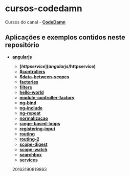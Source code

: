 # cursos-codedamn
Cursos do canal - __[CodeDamn](https://www.youtube.com/channel/UCJUmE61LxhbhudzUugHL2wQ)__

## Aplicações e exemplos contidos neste repositório
- __[angularjs](https://www.youtube.com/playlist?list=PLYxzS__5yYQmX2bItSRCqwiQZn5dIL1gt)__
    - __[$httpservice](angularjs/$httpservice)__
    - __[$controllers](angularjs/controllers)__
    - __[$data-between-scopes](angularjs/data-between-scopes)__
    - __[factories](angularjs/factories)__
    - __[filters](angularjs/filters)__
    - __[hello-world](angularjs/hello-world)__
    - __[module-controller-factory](angularjs/module-controller-factory)__
    - __[ng-bind](angularjs/ng-bind)__
    - __[ng-include](angularjs/ng-include)__
    - __[ng-repeat](angularjs/ng-repeat)__
    - __[normalizacao](angularjs/normalizacao)__
    - __[range-based-loops](angularjs/range-based-loops)__
    - __[registering-input](angularjs/registering-input)__
    - __[routing](angularjs/routing)__
    - __[routing-2](angularjs/routing-2)__
    - __[scope-digest](angularjs/scope-digest)__
    - __[scope-watch](angularjs/scope-watch)__
    - __[searchbox](angularjs/searchbox)__
    - __[services](angularjs/services)__
    
    
    20163190819863